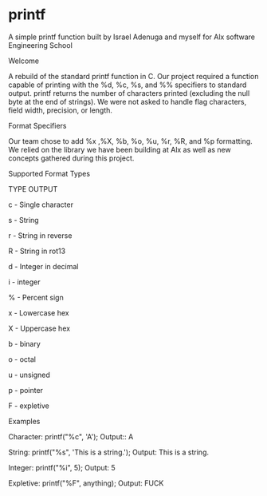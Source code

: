 # printf
 A simple printf function built by Israel Adenuga and myself for Alx software Engineering School

Welcome

A rebuild of the standard printf function in C. Our project required a function capable of printing with the %d, %c, %s, and %% specifiers to standard output. printf returns the number of characters printed (excluding the null byte at the end of strings). We were not asked to handle flag characters, field width, precision, or length.


Format Specifiers

Our team chose to add %x ,%X, %b, %o, %u, %r, %R, and %p formatting. We relied on the library we have been building at Alx as well as new concepts gathered during this project.

Supported Format Types

TYPE	OUTPUT                                                                              

c	- Single character                                                                      

s	- String                                                                                

r	- String in reverse                                                                     

R	- String in rot13                                                                       

d	- Integer in decimal                                                                    

i	- integer                                                                               

%	- Percent sign                                                                          

x	- Lowercase hex                                                                         

X	- Uppercase hex                                                                         

b	- binary                                                                                

o	- octal                                                                                 

u	- unsigned                                                                              

p	- pointer                                                                               

F	- expletive

Examples

Character: printf("%c", 'A'); Output:: A

String: printf("%s", 'This is a string.'); Output: This is a string.

Integer: printf("%i", 5); Output: 5

Expletive: printf("%F", anything); Output: FUCK
